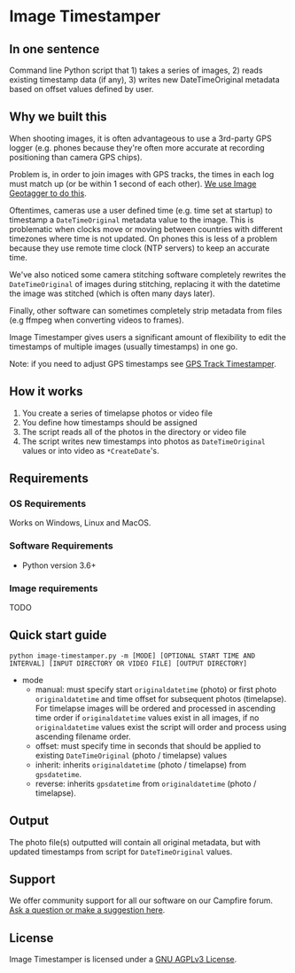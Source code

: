 # Image Timestamper

## In one sentence

Command line Python script that 1) takes a series of images, 2) reads existing timestamp data (if any), 3) writes new DateTimeOriginal metadata based on offset values defined by user.

## Why we built this

When shooting images, it is often advantageous to use a 3rd-party GPS logger (e.g. phones because they're often more accurate at recording positioning than camera GPS chips).

Problem is, in order to join images with GPS tracks, the times in each log must match up (or be within 1 second of each other). [We use Image Geotagger to do this](https://github.com/trek-view/image-geotagger).

Oftentimes, cameras use a user defined time (e.g. time set at startup) to timestamp a `DateTimeOriginal` metadata value to the image. This is problematic when clocks move or moving between countries with different timezones where time is not updated. On phones this is less of a problem because they use remote time clock (NTP servers) to keep an accurate time.

We've also noticed some camera stitching software completely rewrites the `DateTimeOriginal` of images during stitching, replacing it with the datetime the image was stitched (which is often many days later).

Finally, other software can sometimes completely strip metadata from files (e.g ffmpeg when converting videos to frames).

Image Timestamper gives users a significant amount of flexibility to edit the timestamps of multiple images (usually timestamps) in one go.

Note: if you need to adjust GPS timestamps see [GPS Track Timestamper](https://github.com/trek-view/gps-track-timestamper).

## How it works

1. You create a series of timelapse photos or video file
2. You define how timestamps should be assigned
3. The script reads all of the photos in the directory or video file
4. The script writes new timestamps into photos as `DateTimeOriginal` values or into video as `*CreateDate`'s.

## Requirements

### OS Requirements

Works on Windows, Linux and MacOS.

### Software Requirements

* Python version 3.6+

### Image requirements

TODO

## Quick start guide

```
python image-timestamper.py -m [MODE] [OPTIONAL START TIME AND INTERVAL] [INPUT DIRECTORY OR VIDEO FILE] [OUTPUT DIRECTORY]
```

* mode
	- manual: must specify start `originaldatetime` (photo) or first photo `originaldatetime` and time offset for subsequent photos (timelapse). For timelapse images will be ordered and processed in ascending time order if  `originaldatetime` values exist in all images, if no `originaldatetime` values exist the script will order and process using ascending filename order.
	- offset: must specify time in seconds that should be applied to existing `DateTimeOriginal` (photo / timelapse) values
	- inherit: inherits `originaldatetime` (photo / timelapse)  from `gpsdatetime`.
	- reverse: inherits `gpsdatetime` from `originaldatetime` (photo / timelapse).
	
## Output

The photo file(s) outputted will contain all original metadata, but with updated timestamps from script for `DateTimeOriginal` values.

## Support 

We offer community support for all our software on our Campfire forum. [Ask a question or make a suggestion here](https://campfire.trekview.org/c/support/8).

## License

Image Timestamper is licensed under a [GNU AGPLv3 License](https://github.com/trek-view/image-video-timestamper/blob/master/LICENSE.txt).